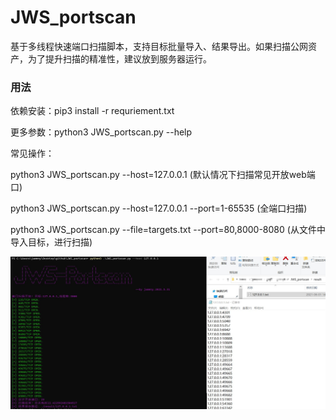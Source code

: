 # JWS_portscan
基于多线程快速端口扫描脚本，支持目标批量导入、结果导出。如果扫描公网资产，为了提升扫描的精准性，建议放到服务器运行。

### 用法
依赖安装：pip3 install -r requriement.txt

更多参数：python3 JWS_portscan.py --help

常见操作：

python3 JWS_portscan.py --host=127.0.0.1                          (默认情况下扫描常见开放web端口)

python3 JWS_portscan.py --host=127.0.0.1 --port=1-65535           (全端口扫描)

python3 JWS_portscan.py --file=targets.txt --port=80,8000-8080    (从文件中导入目标，进行扫描)  



![截图](https://github.com/jammny/JWS_portscan/blob/main/pic.jpg)

